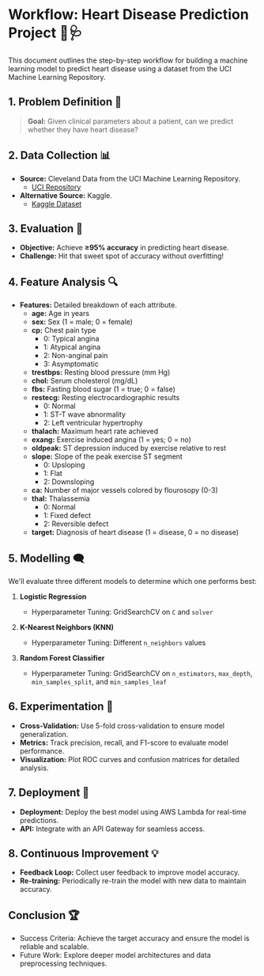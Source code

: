 # Workflow: Heart Disease Prediction Project 🧠🩺

This document outlines the step-by-step workflow for building a machine learning model to predict heart disease using a dataset from the UCI Machine Learning Repository.

## 1. Problem Definition 🎯
> **Goal:** Given clinical parameters about a patient, can we predict whether they have heart disease?

## 2. Data Collection 📊
- **Source:** Cleveland Data from the UCI Machine Learning Repository.
  - [UCI Repository](https://archive.ics.uci.edu/ml/datasets/heart+Disease)
- **Alternative Source:** Kaggle.
  - [Kaggle Dataset](https://www.kaggle.com/datasets/cherngs/heart-disease-cleveland-uci)

## 3. Evaluation 🚀
- **Objective:** Achieve **≥95% accuracy** in predicting heart disease.
- **Challenge:** Hit that sweet spot of accuracy without overfitting!

## 4. Feature Analysis 🔍
- **Features:** Detailed breakdown of each attribute.
  - **age:** Age in years
  - **sex:** Sex (1 = male; 0 = female)
  - **cp:** Chest pain type
    - 0: Typical angina
    - 1: Atypical angina
    - 2: Non-anginal pain
    - 3: Asymptomatic
  - **trestbps:** Resting blood pressure (mm Hg)
  - **chol:** Serum cholesterol (mg/dL)
  - **fbs:** Fasting blood sugar (1 = true; 0 = false)
  - **restecg:** Resting electrocardiographic results
    - 0: Normal
    - 1: ST-T wave abnormality
    - 2: Left ventricular hypertrophy
  - **thalach:** Maximum heart rate achieved
  - **exang:** Exercise induced angina (1 = yes; 0 = no)
  - **oldpeak:** ST depression induced by exercise relative to rest
  - **slope:** Slope of the peak exercise ST segment
    - 0: Upsloping
    - 1: Flat
    - 2: Downsloping
  - **ca:** Number of major vessels colored by flourosopy (0-3)
  - **thal:** Thalassemia
    - 0: Normal
    - 1: Fixed defect
    - 2: Reversible defect
  - **target:** Diagnosis of heart disease (1 = disease, 0 = no disease)

## 5. Modelling 🗨️
We'll evaluate three different models to determine which one performs best:

1. **Logistic Regression**
   - Hyperparameter Tuning: GridSearchCV on `C` and `solver`

2. **K-Nearest Neighbors (KNN)**
   - Hyperparameter Tuning: Different `n_neighbors` values

3. **Random Forest Classifier**
   - Hyperparameter Tuning: GridSearchCV on `n_estimators`, `max_depth`, `min_samples_split`, and `min_samples_leaf`

## 6. Experimentation 🔬
- **Cross-Validation:** Use 5-fold cross-validation to ensure model generalization.
- **Metrics:** Track precision, recall, and F1-score to evaluate model performance.
- **Visualization:** Plot ROC curves and confusion matrices for detailed analysis.

## 7. Deployment 🚀
- **Deployment:** Deploy the best model using AWS Lambda for real-time predictions.
- **API:** Integrate with an API Gateway for seamless access.

## 8. Continuous Improvement 💡
- **Feedback Loop:** Collect user feedback to improve model accuracy.
- **Re-training:** Periodically re-train the model with new data to maintain accuracy.

## Conclusion 🏆
- Success Criteria: Achieve the target accuracy and ensure the model is reliable and scalable.
- Future Work: Explore deeper model architectures and data preprocessing techniques.
